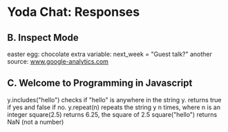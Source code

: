 Yoda Chat: Responses
================

B. Inspect Mode
---------------
easter egg: chocolate
extra variable: next_week = "Guest talk?"
another source: www.google-analytics.com


C. Welcome to Programming in Javascript
---------------------------------------
y.includes("hello") checks if "hello" is anywhere in the string y. returns true if yes and false if no.
y.repeat(n) repeats the string y n times, where n is an integer
square(2.5) returns 6.25, the square of 2.5
square("hello") returns NaN (not a number)